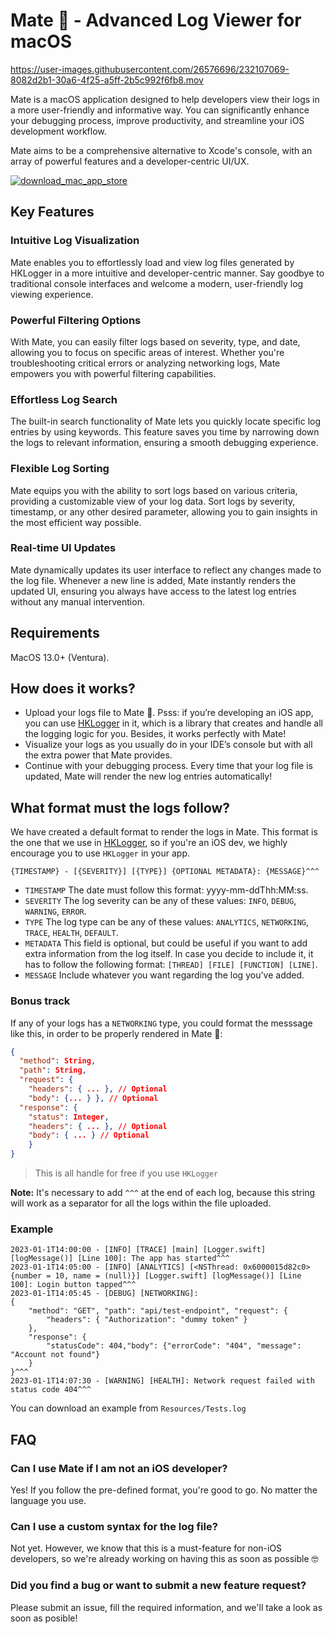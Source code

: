 # Mate 🧉 - Advanced Log Viewer for macOS

https://user-images.githubusercontent.com/26576696/232107069-8082d2b1-30a6-4f25-a5ff-2b5c992f6fb8.mov

Mate is a macOS application designed to help developers view their logs in a more user-friendly and informative way. You can significantly enhance your debugging process, improve productivity, and streamline your iOS development workflow.

Mate aims to be a comprehensive alternative to Xcode's console, with an array of powerful features and a developer-centric UI/UX. 

[![download_mac_app_store](https://user-images.githubusercontent.com/26576696/232110340-5265e947-8659-43be-9e12-a7161ff74be1.svg)](https://apps.apple.com/us/app/matecito/id1669779910)

## Key Features

### Intuitive Log Visualization
Mate enables you to effortlessly load and view log files generated by HKLogger in a more intuitive and developer-centric manner. Say goodbye to traditional console interfaces and welcome a modern, user-friendly log viewing experience.

### Powerful Filtering Options
With Mate, you can easily filter logs based on severity, type, and date, allowing you to focus on specific areas of interest. Whether you're troubleshooting critical errors or analyzing networking logs, Mate empowers you with powerful filtering capabilities.

### Effortless Log Search
The built-in search functionality of Mate lets you quickly locate specific log entries by using keywords. This feature saves you time by narrowing down the logs to relevant information, ensuring a smooth debugging experience.

### Flexible Log Sorting
Mate equips you with the ability to sort logs based on various criteria, providing a customizable view of your log data. Sort logs by severity, timestamp, or any other desired parameter, allowing you to gain insights in the most efficient way possible.

### Real-time UI Updates
Mate dynamically updates its user interface to reflect any changes made to the log file. Whenever a new line is added, Mate instantly renders the updated UI, ensuring you always have access to the latest log entries without any manual intervention.

## Requirements

MacOS 13.0+ (Ventura).

## How does it works?

- Upload your logs file to Mate 🧉. Psss: if you’re developing an iOS app, you can use [HKLogger](https://github.com/Houlak/hklogger) in it, 
which is a library that creates and handle all the logging logic for you. Besides, it works perfectly with Mate!
- Visualize your logs as you usually do in your IDE’s console but with all the extra power that Mate provides.
- Continue with your debugging process. Every time that your log file is updated, Mate will render the new log entries automatically!

## What format must the logs follow?

We have created a default format to render the logs in Mate. This format is the one that we use in [HKLogger](https://github.com/Houlak/hklogger), so if you're an iOS dev, we highly encourage you to use `HKLogger` in your app.

```
{TIMESTAMP} - [{SEVERITY}] [{TYPE}] {OPTIONAL METADATA}: {MESSAGE}^^^
```

- `TIMESTAMP` The date must follow this format: yyyy-mm-ddThh:MM:ss.
- `SEVERITY` The log severity can be any of these values: `INFO`, `DEBUG`, `WARNING`, `ERROR`.
- `TYPE` The log type can be any of these values: `ANALYTICS`, `NETWORKING`, `TRACE`, `HEALTH`, `DEFAULT`.
- `METADATA` This field is optional, but could be useful if you want to add extra information from the log itself.
  In case you decide to include it, it has to follow the following format:
  `[THREAD] [FILE] [FUNCTION] [LINE]`.
- `MESSAGE` Include whatever you want regarding the log you've added. 
  
### Bonus track
If any of your logs has a `NETWORKING` type, you could format the messsage like this, in order to be properly rendered in Mate 🧉:

```json
{ 
  "method": String,
  "path": String,
  "request": { 
    "headers": { ... }, // Optional
    "body": {... } }, // Optional
  "response": { 
    "status": Integer, 
    "headers": { ... }, // Optional
    "body": { ... } // Optional
    } 
}
```

> This is all handle for free if you use `HKLogger`

**Note:** It's necessary to add `^^^` at the end of each log, because this string will work as a separator for all the logs within the file uploaded.

### Example
```
2023-01-1T14:00:00 - [INFO] [TRACE] [main] [Logger.swift] [logMessage()] [Line 100]: The app has started^^^
2023-01-1T14:05:00 - [INFO] [ANALYTICS] [<NSThread: 0x6000015d82c0>{number = 10, name = (null)}] [Logger.swift] [logMessage()] [Line 100]: Login button tapped^^^
2023-01-1T14:05:45 - [DEBUG] [NETWORKING]:
{
    "method": "GET", "path": "api/test-endpoint", "request": { 
        "headers": { "Authorization": "dummy token" }
    },
    "response": {
        "statusCode": 404,"body": {"errorCode": "404", "message": "Account not found"}
    }
}^^^
2023-01-1T14:07:30 - [WARNING] [HEALTH]: Network request failed with status code 404^^^
```

You can download an example from `Resources/Tests.log`

## FAQ
### Can I use Mate if I am not an iOS developer?
Yes! If you follow the pre-defined format, you're good to go. No matter the language you use.

### Can I use a custom syntax for the log file?
Not yet. However, we know that this is a must-feature for non-iOS developers, so we're already working on having this as soon as possible 🤓

### Did you find a bug or want to submit a new feature request?
Please submit an issue, fill the required information, and we'll take a look as soon as posible!
